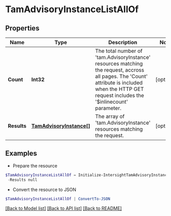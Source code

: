 # TamAdvisoryInstanceListAllOf
## Properties

Name | Type | Description | Notes
------------ | ------------- | ------------- | -------------
**Count** | **Int32** | The total number of &#39;tam.AdvisoryInstance&#39; resources matching the request, accross all pages. The &#39;Count&#39; attribute is included when the HTTP GET request includes the &#39;$inlinecount&#39; parameter. | [optional] 
**Results** | [**TamAdvisoryInstance[]**](TamAdvisoryInstance.md) | The array of &#39;tam.AdvisoryInstance&#39; resources matching the request. | [optional] 

## Examples

- Prepare the resource
```powershell
$TamAdvisoryInstanceListAllOf = Initialize-IntersightTamAdvisoryInstanceListAllOf  -Count null `
 -Results null
```

- Convert the resource to JSON
```powershell
$TamAdvisoryInstanceListAllOf | ConvertTo-JSON
```

[[Back to Model list]](../README.md#documentation-for-models) [[Back to API list]](../README.md#documentation-for-api-endpoints) [[Back to README]](../README.md)

